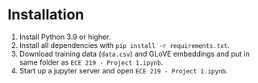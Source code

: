 # Installation
1. Install Python 3.9 or higher.
2. Install all dependencies with `pip install -r requirements.txt`.
3. Download training data (`data.csv`) and GLoVE embeddings and put in same folder as `ECE 219 - Project 1.ipynb`.
4. Start up a jupyter server and open `ECE 219 - Project 1.ipynb`.

